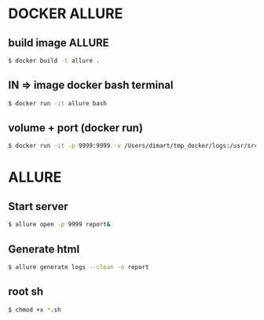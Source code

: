 # DOCKER ALLURE

## build image ALLURE
```bash
$ docker build -t allure .
```

## IN => image docker bash terminal
```bash
$ docker run -it allure bash
```

## volume + port (docker run)
```bash
$ docker run -it -p 9999:9999 -v /Users/dimart/tmp_docker/logs:/usr/src/testapi/logs allure bash
```

# ALLURE
## Start server
```bash
$ allure open -p 9999 report&
```

## Generate html
```bash
$ allure generate logs --clean -o report
```

## root sh
```bash
$ chmod +x *.sh
```